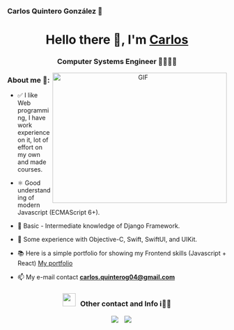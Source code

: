 ### Carlos Quintero González 🎯

<h1 align="center">Hello there 👋, I'm <a href="https://my-portfolio-3kra6uiu9-charlieb04.vercel.app" target="blank">
Carlos</a></h1>
<h3 align="center">Computer Systems Engineer 👨‍💻🇲🇽</h3>

<a target="_blank" align="center">
  <img align="right" top="500" height="300" width="400" alt="GIF" src="https://media.giphy.com/media/1GEATImIxEXVR79Dhk/giphy.gif?cid=ecf05e47k7kmoe878kq3aaskqqe7258508hw62todtak54io&ep=v1_gifs_search&rid=giphy.gif&ct=g">
</a>

<h3 align="left">About me 📗: </h3>

- ✅ I like Web programming, I have work experience on it, lot of effort on my own and made courses.

- ⚛️ Good understanding of modern Javascript (ECMAScript 6+).

- 🐍 Basic - Intermediate knowledge of Django Framework.

- 🍎 Some experience with Objective-C, Swift, SwiftUI, and UIKit.

- 📚 Here is a simple portfolio for showing my Frontend skills (Javascript + React) <a href="https://my-portfolio-git-main-charlieb04.vercel.app">My portfolio</a>

- 📫 My e-mail contact **carlos.quinterog04@gmail.com**
  
<h3 align="center" > <img src="https://media.giphy.com/media/iY8CRBdQXODJSCERIr/giphy.gif" width="30" height="30" style="margin-right: 10px;">Other contact and Info ℹ️👨‍💻</h3>

<p align="center">

 <div align="center"  class="icons-social" style="margin-left: 10px;">
        <a style="margin-left: 10px;"  target="_blank" href="https://www.linkedin.com/in/carlosquinterogonzalez">
			<img src="https://img.icons8.com/doodle/40/000000/linkedin--v2.png"></a>
        <a style="margin-left: 10px;" target="_blank" href="https://github.com/CharlieB04">
        <img src="https://img.icons8.com/doodle/40/000000/github--v1.png"></a>
    </div>

</p>
